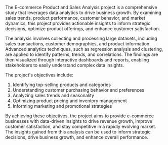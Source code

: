 The E-commerce Product and Sales Analysis project is a comprehensive study that leverages data analytics to drive business growth. By examining sales trends, product performance, customer behavior, and market dynamics, this project provides actionable insights to inform strategic decisions, optimize product offerings, and enhance customer satisfaction.

The analysis involves collecting and processing large datasets, including sales transactions, customer demographics, and product information. Advanced analytics techniques, such as regression analysis and clustering, are applied to identify patterns, trends, and correlations. The findings are then visualized through interactive dashboards and reports, enabling stakeholders to easily understand complex data insights.

The project's objectives include:

1. Identifying top-selling products and categories
2. Understanding customer purchasing behavior and preferences
3. Analyzing sales trends and seasonality
4. Optimizing product pricing and inventory management
5. Informing marketing and promotional strategies

By achieving these objectives, the project aims to provide e-commerce businesses with data-driven insights to drive revenue growth, improve customer satisfaction, and stay competitive in a rapidly evolving market. The insights gained from this analysis can be used to inform strategic decisions, drive business growth, and enhance overall performance.
